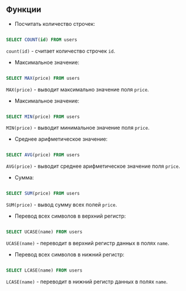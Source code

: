## Функции

- Посчитать количество строчек:

```SQL

SELECT COUNT(id) FROM users

```

`count(id)` - считает количество строчек `id`.

- Максимальное значение:

```SQL

SELECT MAX(price) FROM users

```

`MAX(price)` - выводит максимально значение поля `price`.

- Максимальное значение:

```SQL

SELECT MIN(price) FROM users

```

`MIN(price)` - выводит минимальное значение поля `price`.

- Среднее арифметическое значение:

```SQL

SELECT AVG(price) FROM users

```

`AVG(price)` - выводит среднее арифметическое значение поля `price`.

- Сумма:

```SQL

SELECT SUM(price) FROM users

```

`SUM(price)` - вывод сумму всех полей `price`.

- Перевод всех символов в верхний регистр:

```SQL

SELECT UCASE(name) FROM users

```

`UCASE(name)` - переводит в верхний регистр данных в полях `name`.

- Перевод всех символов в нижний регистр:

```SQL

SELECT LCASE(name) FROM users

```

`LCASE(name)` - переводит в нижний регистр данных в полях `name`.
